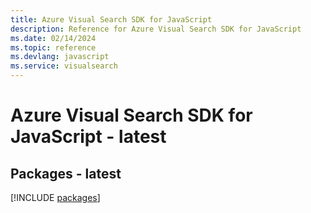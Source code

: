 ```yaml
---
title: Azure Visual Search SDK for JavaScript
description: Reference for Azure Visual Search SDK for JavaScript
ms.date: 02/14/2024
ms.topic: reference
ms.devlang: javascript
ms.service: visualsearch
---
```

# Azure Visual Search SDK for JavaScript - latest
## Packages - latest
[!INCLUDE [packages](visual-search-index.md)]